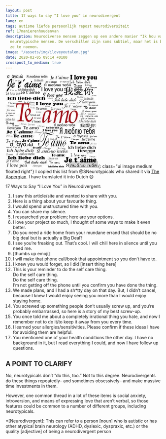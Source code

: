 ```yaml
---
layout: post
title: 17 ways to say “I love you” in neurodivergent
lang: en
tags: autisme liefde persoonlijk repost neurodiversiteit
ref: 17manierenhoudenvan
description: Neurodiverse mensen zeggen op een andere manier "Ik hou van jou" dan
  neurotypische mensen. De verschillen zijn soms subtiel, maar het is belangrijk om
  ze te noemen.
image: "/assets/img/iloveyoutalen.jpg"
date: 2020-02-05 09:14 +0100
crosspost_to_medium: true
---
```

![I love you](/assets/img/iloveyoutalen.jpg){: class="ui image medium floated right"}
I copied this list from @SNeurotypicals who shared it via [The Aspergian](https://theaspergian.com/2020/02/04/17-ways-to-say-i-love-you-in-neurodivergent/). I have translated it into Dutch :smile:

17 Ways to Say “I Love You” in Neurodivergent:

1. I saw this article/site and wanted to share with you.
2. Here is a thing about your favourite thing.
3. I would spend unstructured time with you.
4. You can share my silence.
5. I researched your problem; here are your options.
6. I love your project so much, I thought of some ways to make it even better.
7. Do you need a ride home from your mundane errand that should be no big deal but is actually a Big Deal?
8. I see you’re freaking out. That’s cool. I will chill here in silence until you need me.
9. [thumbs up emoji]
10. I will make that phone call/book that appointment so you don’t have to.
11. I knew you would forget, so I did [insert thing here]
12. This is your reminder to do the self care thing.<br>Do the self care thing.<br>Do the self care thing.<br>I’m not getting off the phone until you confirm you have done the thing.
13. We made plans, and I had a sh*tty day on that day. But, I didn’t cancel, because I knew I would enjoy seeing you more than I would enjoy staying home.
14. You screwed up something people don’t usually screw up, and you’re probably embarrassed, so here is a story of my best screw-up.
15. You once told me about a completely irrational thing you hate, and now I remember not to do it/to keep it away from you every time.
16. I learned your allergies/sensitivities. Please confirm if these ideas I have for avoiding them are helpful.
17. You mentioned one of your health conditions the other day. I have no background in it, but I read everything I could, and now I have follow up questions.

## A POINT TO CLARIFY

No, neurotypicals don’t “do this, too.” Not to this degree. Neurodivergents do these things repeatedly– and sometimes obsessively– and make massive time investments in them.

However, one common thread in a lot of these items is social anxiety, introversion, and means of expressing love that aren’t verbal, so those features could be common to a number of different groups, including neurotypicals.

*[Neurodivergent]: This can refer to a person [noun] who is autistic or has other atypical brain neurology (ADHD, dyslexic, dyspraxic, etc.) or the quality [adjective] of being a neurodivergent person
